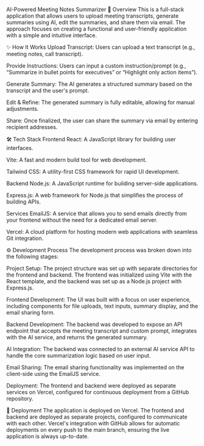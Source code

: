 AI-Powered Meeting Notes Summarizer
🚀 Overview
This is a full-stack application that allows users to upload meeting transcripts, generate summaries using AI, edit the summaries, and share them via email. The approach focuses on creating a functional and user-friendly application with a simple and intuitive interface.

✨ How It Works
Upload Transcript: Users can upload a text transcript (e.g., meeting notes, call transcript).

Provide Instructions: Users can input a custom instruction/prompt (e.g., “Summarize in bullet points for executives” or “Highlight only action items”).

Generate Summary: The AI generates a structured summary based on the transcript and the user's prompt.

Edit & Refine: The generated summary is fully editable, allowing for manual adjustments.

Share: Once finalized, the user can share the summary via email by entering recipient addresses.

🛠️ Tech Stack
Frontend
React: A JavaScript library for building user interfaces.

Vite: A fast and modern build tool for web development.

Tailwind CSS: A utility-first CSS framework for rapid UI development.

Backend
Node.js: A JavaScript runtime for building server-side applications.

Express.js: A web framework for Node.js that simplifies the process of building APIs.

Services
EmailJS: A service that allows you to send emails directly from your frontend without the need for a dedicated email server.

Vercel: A cloud platform for hosting modern web applications with seamless Git integration.

⚙️ Development Process
The development process was broken down into the following stages:

Project Setup: The project structure was set up with separate directories for the frontend and backend. The frontend was initialized using Vite with the React template, and the backend was set up as a Node.js project with Express.js.

Frontend Development: The UI was built with a focus on user experience, including components for file uploads, text inputs, summary display, and the email sharing form.

Backend Development: The backend was developed to expose an API endpoint that accepts the meeting transcript and custom prompt, integrates with the AI service, and returns the generated summary.

AI Integration: The backend was connected to an external AI service API to handle the core summarization logic based on user input.

Email Sharing: The email sharing functionality was implemented on the client-side using the EmailJS service.

Deployment: The frontend and backend were deployed as separate services on Vercel, configured for continuous deployment from a GitHub repository.

🚀 Deployment
The application is deployed on Vercel. The frontend and backend are deployed as separate projects, configured to communicate with each other. Vercel's integration with GitHub allows for automatic deployments on every push to the main branch, ensuring the live application is always up-to-date.
